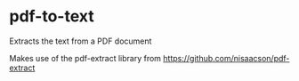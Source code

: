 # pdf-to-text
Extracts the text from a PDF document

Makes use of the pdf-extract library from https://github.com/nisaacson/pdf-extract